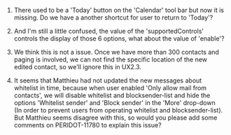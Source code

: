 1. There used to be a 'Today' button on the 'Calendar' tool bar but now it is missing. Do we have a another shortcut for user to return to 'Today'?

2. And I'm still a little confused, the value of the 'supportedControls' controls the display of those 6 options, what about the value of 'enable'? 

3. We think this is not a issue. Once we have more than 300 contacts and paging is involved, we can not find the specific location of the new edited contact, so we'll ignore this in UX2.3.

4. It seems that Matthieu had not updated the new messages about whitelist in time, because when user enabled 'Only allow mail from contacts', we will disable whitelist and blocksender-list and hide the options 'Whitelist sender' and 'Block sender' in the 'More' drop-down (In order to prevent users from operating whitelist and blocksender-list). But Matthieu seems disagree with this, so would you please add some comments on PERIDOT-11780 to explain this issue?
